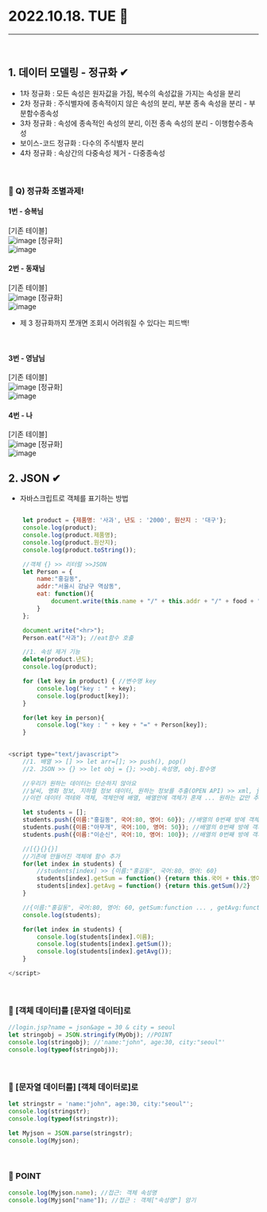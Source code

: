 # 2022.10.18. TUE 📅
----------------
<br>

## 1. 데이터 모델링 - 정규화 ✔
- 1차 정규화 : 모든 속성은 원자값을 가짐, 복수의 속성값을 가지는 속성을 분리
- 2차 정규화 : 주식별자에 종속적이지 않은 속성의 분리, 부분 종속 속성을 분리 - 부분함수종속성
- 3차 정규화 : 속성에 종속적인 속성의 분리, 이전 종속 속성의 분리 - 이행함수종속성
- 보이스-코드 정규화 : 다수의 주식별자 분리
- 4차 정규화 : 속상간의 다중속성 제거 - 다중종속성
<br>   
      
### 🔔 Q) 정규화 조별과제!
#### 1번 - 승복님
[기존 테이블]   
![image](https://user-images.githubusercontent.com/111114507/196319386-edd9a5d3-8109-4a0c-ba22-f7a74a52a3a3.png)
[정규화]  
![image](https://user-images.githubusercontent.com/111114507/196325066-a51fed8f-94b3-4f75-b4db-dcab782ee521.png)
<br>

#### 2번 - 동재님
[기존 테이블]   
![image](https://user-images.githubusercontent.com/111114507/196319514-fd52f12e-b44a-4d52-b59a-8ef48517e05e.png)
[정규화]  
![image](https://user-images.githubusercontent.com/111114507/196325037-def1a905-10fb-4072-8215-6456ee062a5b.png)
- 제 3 정규화까지 쪼개면 조회시 어려워질 수 있다는 피드백!
<br>

#### 3번 - 영남님   
[기존 테이블]   
![image](https://user-images.githubusercontent.com/111114507/196319618-f660b81d-399f-4e89-ab58-f20a3f15f70e.png)
[정규화]  
![image](https://cafeptthumb-phinf.pstatic.net/MjAyMjEwMThfMjY5/MDAxNjY2MDYxOTYyODQ4.yM9Dg_YIHVO5YcL2CsR2oxsWWXD8xP5OfRBhWsUuXfIg.mFfFQpLI-KedY_1jzicJ0jVv_lOIJn4Ow6Of09eVOhgg.JPEG/h3.JPG?type=w1600)
<br>

#### 4번 - 나
[기존 테이블]   
![image](https://user-images.githubusercontent.com/111114507/196319700-7f89db82-1c60-441c-a7fe-e45910df4209.png)
[정규화]  
![image](https://user-images.githubusercontent.com/111114507/196324437-b09660e1-a7ba-4dec-a6e1-76c1e89725c4.png)
<br>

## 2. JSON ✔
- 자바스크립트로 객체를 표기하는 방법
```js

    let product = {제품명: '사과', 년도 : '2000', 원산지 : '대구'};
    console.log(product);
    console.log(product.제품명);
    console.log(product.원산지);
    console.log(product.toString());

    //객체 {} >> 리터럴 >>JSON
    let Person = {
        name:"홍길동",
        addr:"서울시 강남구 역삼동",
        eat: function(){
            document.write(this.name + "/" + this.addr + "/" + food + "냠냠")
        }
    };

    document.write("<hr>");
    Person.eat("사과"); //eat함수 호출

    //1. 속성 제거 기능
    delete(product.년도);
    console.log(product);

    for (let key in product) { //변수명 key
        console.log("key : " + key);
        console.log(product[key]);
    }

    for(let key in person){
        console.log("key : " + key + "=" + Person[key]);
    }
    
```
```js
<script type="text/javascript">
    //1. 배열 >> [] >> let arr=[]; >> push(), pop()
    //2. JSON >> {} >> let obj = {}; >>obj.속성명, obj.함수명

    //우리가 원하는 데이터는 단순하지 않아요
    //날씨, 영화 정보, 지하철 정보 데이터, 원하는 정보를 추출(OPEN API) >> xml, json
    //이런 데이터 객테와 객체, 객체안에 배열, 배열안에 객체가 혼재 ... 원하는 값만 추출

    let students = [];
    students.push({이름:"홍길동", 국어:80, 영어: 60}); //배열의 0번째 방에 객체 (JSON)
    students.push({이름:"아무개", 국어:100, 영어: 50}); //배열의 0번째 방에 객체 (JSON)
    students.push({이름:"이순신", 국어:10, 영어: 100}); //배열의 0번째 방에 객체 (JSON)

    //[{}{}{}]
    //기존에 만들어진 객체에 함수 추가
    for(let index in students) {
        //students[index] >> {이름:"홍길동", 국어:80, 영어: 60}
        students[index].getSum = function() {return this.국어 + this.영어}
        students[index].getAvg = function() {return this.getSum()/2}
    }

    //{이름:"홍길동", 국어:80, 영어: 60, getSum:function ... , getAvg:function}
    console.log(students);

    for(let index in students) {
        console.log(students[index].이름);
        console.log(students[index].getSum());
        console.log(students[index].getAvg());
    }

</script>
```
<br>

### 🔔 [객체 데이터]를 [문자열 데이터]로
```js
//login.jsp?name = json&age = 30 & city = seoul
let stringobj = JSON.stringify(MyObj); //POINT
console.log(stringobj); //'name:"john", age:30, city:"seoul"'
console.log(typeof(stringobj));
```
<br>

### 🔔 [문자열 데이터를] [객체 데이터로]로
```js
let stringstr = 'name:"john", age:30, city:"seoul"';
console.log(stringstr);
console.log(typeof(stringstr));

let Myjson = JSON.parse(stringstr);
console.log(Myjson);
```
<br>

### 🔔 POINT
```js
console.log(Myjson.name); //접근: 객체 속성명
console.log(Myjson["name"]); //접근 : 객체["속성명"] 암기
```

